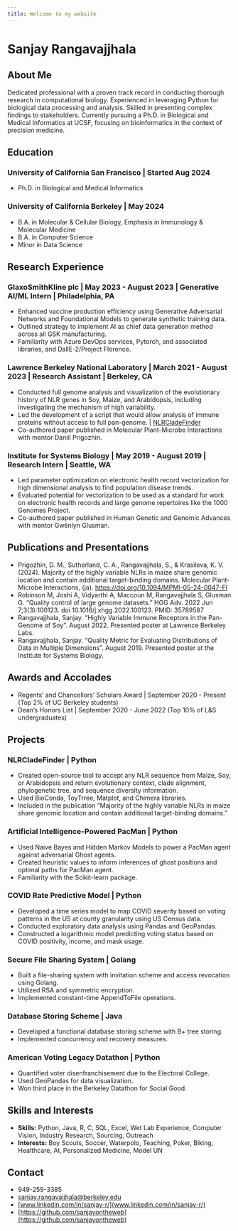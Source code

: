 ```yaml
---
title: Welcome to my website
---
```


# Sanjay Rangavajjhala

## About Me

Dedicated professional with a proven track record in conducting thorough research in computational biology. Experienced in leveraging Python for biological data processing and analysis. Skilled in presenting complex findings to stakeholders. Currently pursuing a Ph.D. in Biological and Medical Informatics at UCSF, focusing on bioinformatics in the context of precision medicine.

## Education

### University of California San Francisco | Started Aug 2024
* Ph.D. in Biological and Medical Informatics

### University of California Berkeley | May 2024
* B.A. in Molecular & Cellular Biology, Emphasis in Immunology & Molecular Medicine
* B.A. in Computer Science
* Minor in Data Science

## Research Experience

### GlaxoSmithKline plc | May 2023 - August 2023 | Generative AI/ML Intern | Philadelphia, PA
* Enhanced vaccine production efficiency using Generative Adversarial Networks and Foundational Models to generate synthetic training data.
* Outlined strategy to implement AI as chief data generation method across all GSK manufacturing.
* Familiarity with Azure DevOps services, Pytorch, and associated libraries, and DallE-2/Project Florence.

### Lawrence Berkeley National Laboratory | March 2021 - August 2023 | Research Assistant | Berkeley, CA
* Conducted full genome analysis and visualization of the evolutionary history of NLR genes in Soy, Maize, and Arabidopsis, including investigating the mechanism of high variability.
* Led the development of a script that would allow analysis of immune proteins without access to full pan-genome. | [NLRCladeFinder](#projects)
* Co-authored paper published in Molecular Plant-Microbe Interactions with mentor Daniil Prigozhin.

### Institute for Systems Biology | May 2019 - August 2019 | Research Intern | Seattle, WA
* Led parameter optimization on electronic health record vectorization for high dimensional analysis to find population disease trends.
* Evaluated potential for vectorization to be used as a standard for work on electronic health records and large genome repertoires like the 1000 Genomes Project.
* Co-authored paper published in Human Genetic and Genomic Advances with mentor Gwênlyn Glusman.

## Publications and Presentations

* Prigozhin, D. M., Sutherland, C. A., Rangavajjhala, S., & Krasileva, K. V. (2024). Majority of the highly variable NLRs in maize share genomic location and contain additional target-binding domains. Molecular Plant-Microbe Interactions, (ja). https://doi.org/10.1094/MPMI-05-24-0047-FI
* Robinson M, Joshi A, Vidyarthi A, Maccoun M, Rangavajjhala S, Glusman G. “Quality control of large genome datasets.” HGG Adv. 2022 Jun 7;3(3):100123. doi 10.1016/j.xhgg.2022.100123. PMID: 35789587
* Rangavajjhala, Sanjay. “Highly Variable Immune Receptors in the Pan-Genome of Soy”. August 2022. Presented poster at Lawrence Berkeley Labs.
* Rangavajjhala, Sanjay. “Quality Metric for Evaluating Distributions of Data in Multiple Dimensions”. August 2019. Presented poster at the Institute for Systems Biology.

## Awards and Accolades

* Regents’ and Chancellors’ Scholars Award | September 2020 - Present (Top 2% of UC Berkeley students)
* Dean’s Honors List | September 2020 - June 2022 (Top 10% of L&S undergraduates)

## Projects

### NLRCladeFinder | Python
* Created open-source tool to accept any NLR sequence from Maize, Soy, or Arabidopsis and return evolutionary context, clade alignment, phylogenetic tree, and sequence diversity information.
* Used BioConda, ToyTrree, Matplot, and Chimera libraries.
* Included in the publication “Majority of the highly variable NLRs in maize share genomic location and contain additional target-binding domains.”

### Artificial Intelligence-Powered PacMan | Python
* Used Naive Bayes and Hidden Markov Models to power a PacMan agent against adversarial Ghost agents.
* Created heuristic values to inform inferences of ghost positions and optimal paths for PacMan agent.
* Familiarity with the Scikit-learn package.

### COVID Rate Predictive Model | Python
* Developed a time series model to map COVID severity based on voting patterns in the US at county granularity using US Census data.
* Conducted exploratory data analysis using Pandas and GeoPandas.
* Constructed a logarithmic model predicting voting status based on COVID positivity, income, and mask usage.

### Secure File Sharing System | Golang
* Built a file-sharing system with invitation scheme and access revocation using Golang.
* Utilized RSA and symmetric encryption.
* Implemented constant-time AppendToFile operations.

### Database Storing Scheme | Java
* Developed a functional database storing scheme with B+ tree storing.
* Implemented concurrency and recovery measures.

### American Voting Legacy Datathon | Python
* Quantified voter disenfranchisement due to the Electoral College.
* Used GeoPandas for data visualization.
* Won third place in the Berkeley Datathon for Social Good.

## Skills and Interests

* **Skills:** Python, Java, R, C, SQL, Excel, Wet Lab Experience, Computer Vision, Industry Research, Sourcing, Outreach
* **Interests:** Boy Scouts, Soccer, Waterpolo, Teaching, Poker, Biking, Healthcare, AI, Personalized Medicine, Model UN

## Contact

* 949-259-3385
* sanjay.rangavajjhala@berkeley.edu
* [www.linkedin.com/in/sanjay-r/](www.linkedin.com/in/sanjay-r/)
* [https://github.com/sanjayontheweb](https://github.com/sanjayontheweb)
